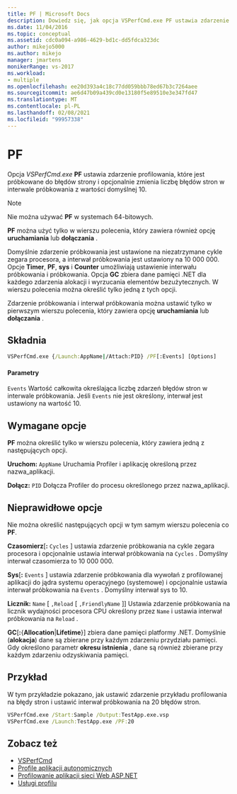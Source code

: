 ```yaml
---
title: PF | Microsoft Docs
description: Dowiedz się, jak opcja VSPerfCmd.exe PF ustawia zdarzenie profilowania, które jest próbkowane na błędy stron i zmienia liczbę błędów stron w interwale próbkowania.
ms.date: 11/04/2016
ms.topic: conceptual
ms.assetid: cdc0a094-a986-4629-bd1c-dd5fdca323dc
author: mikejo5000
ms.author: mikejo
manager: jmartens
monikerRange: vs-2017
ms.workload:
- multiple
ms.openlocfilehash: ee20d393a4c18c77dd059bbb78ed67b3c7264aee
ms.sourcegitcommit: ae6d47b09a439cd0e13180f5e89510e3e347fd47
ms.translationtype: MT
ms.contentlocale: pl-PL
ms.lasthandoff: 02/08/2021
ms.locfileid: "99957338"
---
```

# <a name="pf"></a>PF
Opcja *VSPerfCmd.exe* **PF** ustawia zdarzenie profilowania, które jest próbkowane do błędów strony i opcjonalnie zmienia liczbę błędów stron w interwale próbkowania z wartości domyślnej 10.

> [!NOTE]
> Nie można używać **PF** w systemach 64-bitowych.

**PF** można użyć tylko w wierszu polecenia, który zawiera również opcję **uruchamiania** lub **dołączania** .

 Domyślnie zdarzenie próbkowania jest ustawione na niezatrzymane cykle zegara procesora, a interwał próbkowania jest ustawiony na 10 000 000. Opcje **Timer**, **PF**, **sys** i **Counter** umożliwiają ustawienie interwału próbkowania i próbkowania. Opcja **GC** zbiera dane pamięci .NET dla każdego zdarzenia alokacji i wyrzucania elementów bezużytecznych. W wierszu polecenia można określić tylko jedną z tych opcji.

 Zdarzenie próbkowania i interwał próbkowania można ustawić tylko w pierwszym wierszu polecenia, który zawiera opcję **uruchamiania** lub **dołączania** .

## <a name="syntax"></a>Składnia

```cmd
VSPerfCmd.exe {/Launch:AppName|/Attach:PID} /PF[:Events] [Options]
```

#### <a name="parameters"></a>Parametry
 `Events` Wartość całkowita określająca liczbę zdarzeń błędów stron w interwale próbkowania. Jeśli `Events` nie jest określony, interwał jest ustawiony na wartość 10.

## <a name="required-options"></a>Wymagane opcje
 **PF** można określić tylko w wierszu polecenia, który zawiera jedną z następujących opcji.

 **Uruchom:** `AppName` Uruchamia Profiler i aplikację określoną przez nazwa_aplikacji.

 **Dołącz:** `PID` Dołącza Profiler do procesu określonego przez nazwa_aplikacji.

## <a name="invalid-options"></a>Nieprawidłowe opcje
 Nie można określić następujących opcji w tym samym wierszu polecenia co **PF**.

 **Czasomierz**[**:** `Cycles` ] ustawia zdarzenie próbkowania na cykle zegara procesora i opcjonalnie ustawia interwał próbkowania na `Cycles` . Domyślny interwał czasomierza to 10 000 000.

 **Sys**[**:** `Events` ] ustawia zdarzenie próbkowania dla wywołań z profilowanej aplikacji do jądra systemu operacyjnego (systemowe) i opcjonalnie ustawia interwał próbkowania na `Events` . Domyślny interwał sys to 10.

 **Licznik:** `Name` [ `,Reload` [ `,FriendlyName` ]] Ustawia zdarzenie próbkowania na licznik wydajności procesora CPU określony przez `Name` i ustawia interwał próbkowania na `Reload` .

 **GC**[**:**{**Allocation**&#124;**Lifetime**}] zbiera dane pamięci platformy .NET. Domyślnie (**alokacja**) dane są zbierane przy każdym zdarzeniu przydziału pamięci. Gdy określono parametr **okresu istnienia** , dane są również zbierane przy każdym zdarzeniu odzyskiwania pamięci.

## <a name="example"></a>Przykład
 W tym przykładzie pokazano, jak ustawić zdarzenie przykładu profilowania na błędy stron i ustawić interwał próbkowania na 20 błędów stron.

```cmd
VSPerfCmd.exe /Start:Sample /Output:TestApp.exe.vsp
VSPerfCmd.exe /Launch:TestApp.exe /PF:20
```

## <a name="see-also"></a>Zobacz też
- [VSPerfCmd](../profiling/vsperfcmd.md)
- [Profile aplikacji autonomicznych](../profiling/command-line-profiling-of-stand-alone-applications.md)
- [Profilowanie aplikacji sieci Web ASP.NET](../profiling/command-line-profiling-of-aspnet-web-applications.md)
- [Usługi profilu](../profiling/command-line-profiling-of-services.md)
